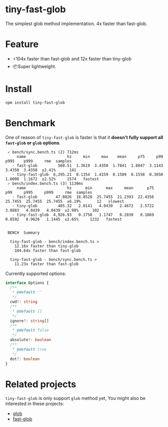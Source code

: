 # tiny-fast-glob

The simplest glob method implementation. 4x faster than fast-glob.

# Feature

- ⚡️104x faster than fast-glob and 12x faster than tiny-glob
- 📦Super lightweight.

# Install

```bash
npm install tiny-fast-glob
```

# Benchmark

One of reason of `tiny-fast-glob` is faster is that it **doesn't fully support all `fast-glob` or `glob` options**.

```
 ✓ bench/sync.bench.ts (2) 712ms
     name                  hz     min     max    mean     p75     p99    p995    p999     rme  samples
   · fast-glob         560.51  1.3619  3.4350  1.7841  1.8847  3.1143  3.4350  3.4350  ±2.41%      141
   · tiny-fast-glob  6,295.21  0.1354  1.4159  0.1589  0.1558  0.3050  1.0000  1.1672  ±2.52%     1574   fastest     
 ✓ bench/index.bench.ts (3) 1130ms
     name                  hz      min      max     mean      p75      p99     p995     p999     rme  samples        
   · fast-glob        47.0826  18.8528  25.7455  21.2393  22.4356  25.7455  25.7455  25.7455  ±6.19%       12   slowest
   · tiny-glob         405.32   2.0141   4.0439   2.4672   2.5722   3.8883   4.0439   4.0439  ±2.98%      102        
   · tiny-fast-glob  4,926.93   0.1758   1.1747   0.2030   0.1869   0.8592   0.9626   1.1445  ±2.65%     1232   fastest


 BENCH  Summary

  tiny-fast-glob - bench/index.bench.ts > 
    12.16x faster than tiny-glob
    104.64x faster than fast-glob

  tiny-fast-glob - bench/sync.bench.ts > 
    11.23x faster than fast-glob
```

Currently supported options:

```ts
interface Options {
  /**
   * @default ''
   */
  cwd?: string
  /**
   * @default []
   */
  ignore?: string[]
  /**
   * @default false
   */
  absolute?: boolean
  /**
   * @default true
   */
  dot?: boolean
}
```

# Related projects

`tiny-fast-glob` is only support `glob` method yet, You might also be interested in these projects:

- [glob](https://github.com/isaacs/node-glob)
- [fast-glob](https://github.com/mrmlnc/fast-glob)
